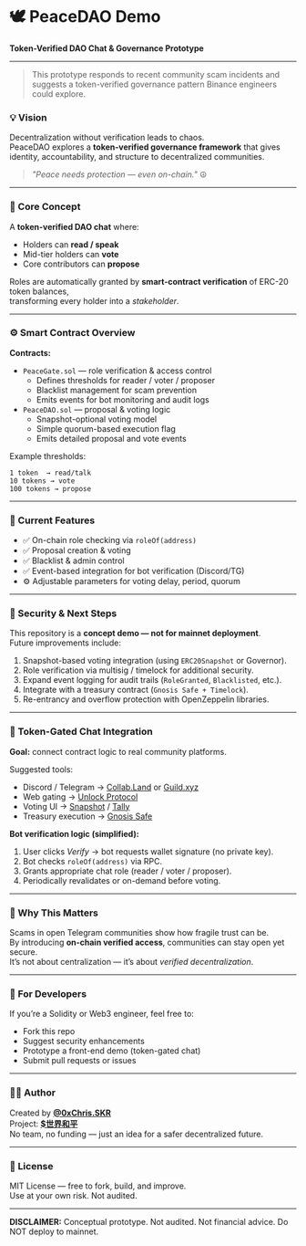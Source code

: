 # 🕊️ PeaceDAO Demo  
**Token-Verified DAO Chat & Governance Prototype**  

---
> This prototype responds to recent community scam incidents and suggests a token-verified governance pattern Binance engineers could explore.

### 💡 Vision
Decentralization without verification leads to chaos.  
PeaceDAO explores a **token-verified governance framework** that gives identity, accountability, and structure to decentralized communities.

> *"Peace needs protection — even on-chain."* ☮️

---

### 🧱 Core Concept
A **token-verified DAO chat** where:
- Holders can **read / speak**  
- Mid-tier holders can **vote**  
- Core contributors can **propose**

Roles are automatically granted by **smart-contract verification** of ERC-20 token balances,  
transforming every holder into a *stakeholder*.

---

### ⚙️ Smart Contract Overview
**Contracts:**  
- `PeaceGate.sol` — role verification & access control  
  - Defines thresholds for reader / voter / proposer  
  - Blacklist management for scam prevention  
  - Emits events for bot monitoring and audit logs  
- `PeaceDAO.sol` — proposal & voting logic  
  - Snapshot-optional voting model  
  - Simple quorum-based execution flag  
  - Emits detailed proposal and vote events  

Example thresholds:
```
1 token  → read/talk  
10 tokens → vote  
100 tokens → propose
```

---

### 🧩 Current Features
- ✅ On-chain role checking via `roleOf(address)`  
- ✅ Proposal creation & voting  
- ✅ Blacklist & admin control  
- ✅ Event-based integration for bot verification (Discord/TG)  
- ⚙️ Adjustable parameters for voting delay, period, quorum  

---

### 🔐 Security & Next Steps
This repository is a **concept demo — not for mainnet deployment**.  
Future improvements include:
1. Snapshot-based voting integration (using `ERC20Snapshot` or Governor).  
2. Role verification via multisig / timelock for additional security.  
3. Expand event logging for audit trails (`RoleGranted`, `Blacklisted`, etc.).  
4. Integrate with a treasury contract (`Gnosis Safe + Timelock`).  
5. Re-entrancy and overflow protection with OpenZeppelin libraries.  

---

### 🤖 Token-Gated Chat Integration
**Goal:** connect contract logic to real community platforms.

Suggested tools:
- Discord / Telegram → [Collab.Land](https://collab.land/) or [Guild.xyz](https://guild.xyz/)  
- Web gating → [Unlock Protocol](https://unlock-protocol.com/)  
- Voting UI → [Snapshot](https://snapshot.org/) / [Tally](https://tally.xyz/)  
- Treasury execution → [Gnosis Safe](https://gnosis-safe.io/)  

**Bot verification logic (simplified):**
1. User clicks *Verify* → bot requests wallet signature (no private key).  
2. Bot checks `roleOf(address)` via RPC.  
3. Grants appropriate chat role (reader / voter / proposer).  
4. Periodically revalidates or on-demand before voting.

---

### 🧠 Why This Matters
Scams in open Telegram communities show how fragile trust can be.  
By introducing **on-chain verified access**, communities can stay open yet secure.  
It’s not about centralization — it’s about *verified decentralization*.

---

### 🧰 For Developers
If you’re a Solidity or Web3 engineer, feel free to:
- Fork this repo  
- Suggest security enhancements  
- Prototype a front-end demo (token-gated chat)  
- Submit pull requests or issues  

---

### 🧑‍💻 Author
Created by **[@0xChris.SKR](https://twitter.com/0xChris_SKR)**  
Project: **[$世界和平](https://twitter.com/search?q=%24世界和平&src=typed_query)**  
No team, no funding — just an idea for a safer decentralized future.  

---

### 🪪 License
MIT License — free to fork, build, and improve.  
Use at your own risk. Not audited.

---
**DISCLAIMER:** Conceptual prototype. Not audited. Not financial advice. Do NOT deploy to mainnet.
